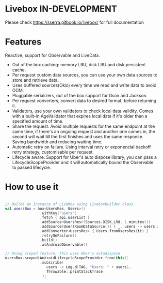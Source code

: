 # Livebox IN-DEVELOPMENT

Please check https://sserra.gitbook.io/livebox/ for full documentation

# Features

Reactive, support for Observable and LiveData.

- Out of the box caching: memory LRU, disk LRU and disk persistent cache.
- Per request custom data sources, you can use your own data sources to store and retrieve data.
- Uses buffered sources(Okio) every time we read and write data to avoid OOM.
- Pluggable serializers, out of the box support for Gson and Jackson.
- Per request converters, convert data to desired format, before returning it.
- Validators, use your own validators to check local data validity.
  Comes with a built-in AgeValidator that expires local data if it's older than a specified amount of time.
- Share the request. Avoid multiple requests for the same endpoint at the same time, if there's an ongoing request and another one comes in, the second will wait till the first finishes and uses the same response. Saving bandwidth and reducing waiting time.
- Automatic retry on failure. Using interval retry or exponencial backoff retry strategy, customisable per request.
- Lifecycle aware. Support for Uber's auto dispose library, you can pass a LifecycleScopeProvider and it will automatically bound the Observable to passed lifecycle. 

# How to use it

```kotlin

// Builds an instance of Livebox using LiveboxBuilder class.
val usersBox = box<UsersRes, Users>()
                .withKey("users")
                .fetch { api.userList }
                .addSource<UsersRes>(Sources.DISK_LRU, 1.minutes())
                .addSource(UsersRoomDataSource()) { _, users -> users.items.isNotEmpty() }
                .addConverter<UsersRes> { Users.fromUsersRes(it) }
                .retryOnFailure()
                .build()
                .asAndroidObservable()
                   
// Using scoped feature, this uses Uber's autodispose                
usersBox.scoped(AndroidLifecycleScopeProvider.from(this))
                .subscribe(
                   users -> Log.d(TAG, "Users: " + users),
                   Throwable::printStackTrace
                 );
​
```

